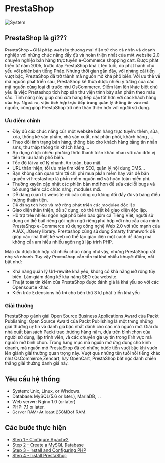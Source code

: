 # PrestaShop
![System](https://github.com/letrungpham700/setup-prestashop/assets/53925226/879849c4-7d03-450c-97e0-b03285649b4b)
## PrestaShop là gì???
PrestaShop – Giải pháp website thương mại điện tử cho cá nhân và doanh nghiệp với những chức năng đầy đủ và hoàn thiện nhất của một website 2.0 chuyên nghiệp bán hàng trực tuyến e-Commerce shopping cart.
Được phát triển từ năm 2005, trước đây PrestaShop khá ít tên tuổi, do phát hành chủ yếu với phiên bản tiếng Pháp. Nhưng thời gian gần đây, với những cải tiến vượt bậc, PrestaShop đã trở thành mã nguồn mở khá phổ biến.
Với ưu thế về mã nguồn phát triển sau, PrestaShop kế thừa được nhiều ý tưởng của các mã nguồn cùng loại đi trước như OsCommerce. Điểm làm lên khác biệt chủ yếu là việc Prestashop tích hợp sẵn thư viện trình bày sản phẩm theo màu sắc. Tính năng này giúp chủ cửa hàng tiếp cận tốt hơn với các khách hàng của họ.
Ngoài ra, việc tích hợp trực tiếp trang quản lý thông tin vào mã nguồn, cũng giúp PrestaShop trở nên thân thiện hơn với người sử dụng.

### Ưu điểm chính
- Đầy đủ các chức năng của một website bán hàng trực tuyến: thêm, sửa, xóa, thống kê sản phẩm, nhà sản xuất, nhà phân phối, khách hàng ,…
- Theo dõi tình trạng bán hàng, thông báo cho khách hàng bằng tin nhắn sms, thu thập thông tin khách hàng,…
- Áp dụng được nhiều phương thức thanh toán khác nhau với các đơn vị tiền tệ lưu hành phổ biến.
- Tốc độ tải và xử lý nhanh. An toàn, bảo mật.
- URL thân thiện, tối ưu máy tìm kiếm SEO, quản lý nội dung CMS…
- Bạn không cần quan tâm tới chi phí mua phần mềm hay vấn đề bản quyền vì Prestashop là phần mềm nguồn mở và hoàn toàn miễn phí.
- Thường xuyên cập nhật các phiên bản mới hơn để sửa các lỗi bugs và bổ sung thêm các chức năng, modules mới.
- Dễ dàng quản trị website với các công cụ tương đối đầy đủ và bảng điều hướng thuận tiện.
- Dễ dàng tích hợp và mở rộng phát triển các modules độc lập
- Giao diện thân thiện, dễ sử dụng, có thể thiết kế giao diện độc lập.
- Hỗ trợ trên nhiều ngôn ngữ phổ biến bao gồm cả Tiếng Việt, người sử dụng có thể buil riêng gói ngôn ngữ riêng phù hợp với nhu cầu của mình. PrestaShop e-Commerce sử dụng công nghệ Web 2.0 với sức mạnh của AJAX, JQuery library. Prestashop cũng sử dụng Smarty framework để giúp các nhà thiết kế web có thể tạo giao diện một cách dễ dàng mà không cần am hiểu nhiều ngôn ngữ lập trình PHP.

Mặc dù được tích hợp rất nhiều chức năng như vậy, nhưng PrestaShop rất nhẹ và nhanh. Tuy vậy PrestaShop vẫn tồn tại khá nhiều khuyết điểm, nổi bật như:
- Khả năng quản lý Url-rewrite khá yếu, không có khả năng mở rộng tùy biến. Làm giảm đáng kể khả năng SEO của website.
- Thuật toán tìn kiếm của PrestaShop được đánh giá là khá yếu so với các Opensource khác.
- Kiến trúc Extensions hỗ trợ cho bên thứ 3 tự phát triển khá yếu

### Giải thuởng
PrestaShop giành giải Open Source Business Applications Award của Packt Publishing: Open Source Award của Packt Publishing là một trong những giải thưởng uy tín và danh giá bậc nhất dành cho các mã nguồn mở. Giải do nhà xuất bản sách Packt trao thưởng hàng năm, dựa trên bình chọn của người sử dụng, lập trình viên, và các chuyên gia uy tín trong lĩnh vực mã nguồn mở bình chọn.
Trong hạng mục mã nguồn mở ứng dụng cho kinh doanh, mã nguồn mở PrestaShop đã có những bước tiến vượt bậc khi vươn lên giành giải thưởng quan trọng này. Vượt qua những tên tuổi nổi tiếng khác như OsCommerce,Zencart, hay OpenCart, PrestaShop bất ngờ dành chiến thắng giải thưởng danh giá này.

## Yêu cầu hệ thống
- System: Unix, Linux, or Windows.
- Database: MySQL(5.6 or later.), MariaDB, ...
- Web server: Nginx 1.0 (or later)
- PHP: 7.1 or later.
- Server RAM: At least 256MBof RAM.

## Các bước thực hiện
- [Step 1 - Configure Apache2](https://github.com/letrungpham700/setup-prestashop/blob/main/docs/InstallApache.md)
- [Step 2 - Create a MySQL Database](https://github.com/letrungpham700/setup-prestashop/blob/main/docs/CreateDatabase.md)
- [Step 3 – Install and Configuring PHP](https://github.com/letrungpham700/setup-prestashop/blob/main/docs/InstallvsConfigPHP.md)
- [Step 4 - Install PrestaShop](https://github.com/letrungpham700/setup-prestashop/blob/main/docs/InstallPrestaShop.md)







